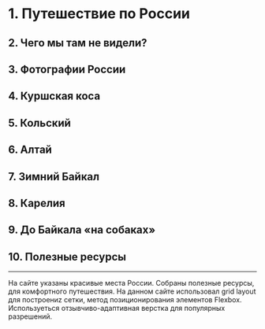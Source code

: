 #  1. Путешествие по России 
     


##  2. Чего мы там не видели?
    

## 3. Фотографии России


## 4. Куршская коса


## 5. Кольский  


## 6. Алтай


## 7. Зимний Байкал


## 8. Карелия


## 9. До Байкала «на собаках»


## 10. Полезные ресурсы

---


На сайте указаны красивые места России. Собраны полезные ресурсы, для комфортного путешествия.
На данном сайте использовал grid layout для построениz сетки, метод позиционирования элементов Flexbox.
Используеться отзывчиво-адаптивная верстка для популярных разрешений.
